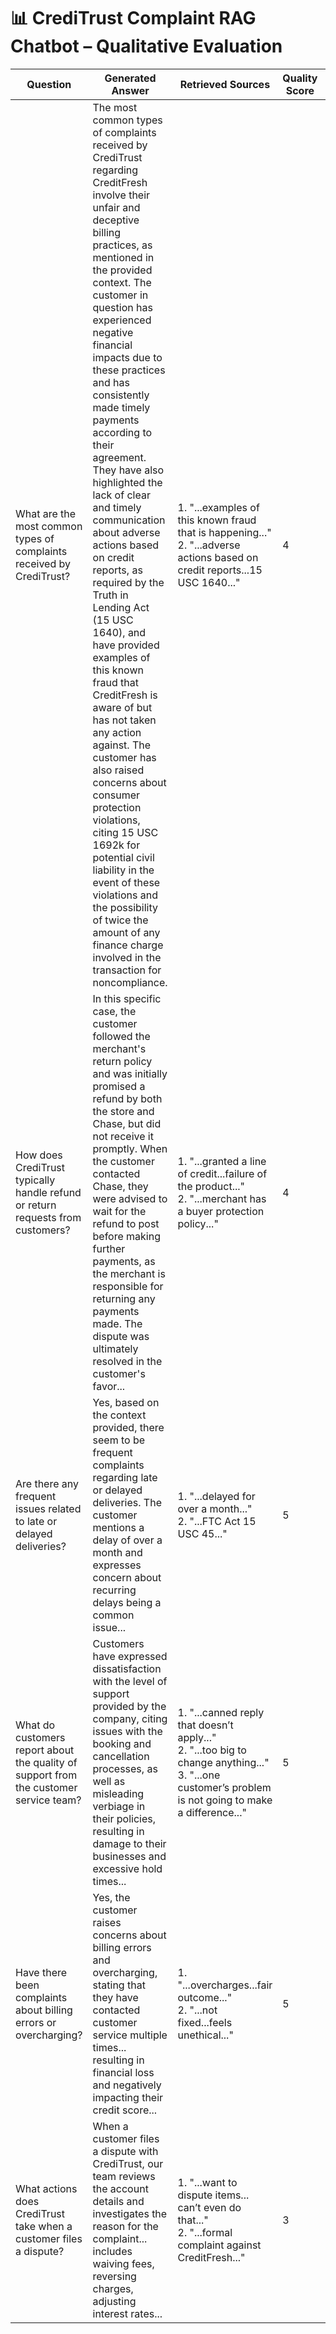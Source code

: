 # 📊 CrediTrust Complaint RAG Chatbot – Qualitative Evaluation

| Question | Generated Answer | Retrieved Sources | Quality Score | Comments/Analysis |
|----------|------------------|-------------------|----------------|--------------------|
| What are the most common types of complaints received by CrediTrust? | The most common types of complaints received by CrediTrust regarding CreditFresh involve their unfair and deceptive billing practices, as mentioned in the provided context. The customer in question has experienced negative financial impacts due to these practices and has consistently made timely payments according to their agreement. They have also highlighted the lack of clear and timely communication about adverse actions based on credit reports, as required by the Truth in Lending Act (15 USC 1640), and have provided examples of this known fraud that CreditFresh is aware of but has not taken any action against. The customer has also raised concerns about consumer protection violations, citing 15 USC 1692k for potential civil liability in the event of these violations and the possibility of twice the amount of any finance charge involved in the transaction for noncompliance. | 1. "...examples of this known fraud that is happening..."<br>2. "...adverse actions based on credit reports...15 USC 1640..." | 4 | Accurate and grounded, but too lengthy and legal-heavy. Could better summarize the types of complaints more generally. |
| How does CrediTrust typically handle refund or return requests from customers? | In this specific case, the customer followed the merchant's return policy and was initially promised a refund by both the store and Chase, but did not receive it promptly. When the customer contacted Chase, they were advised to wait for the refund to post before making further payments, as the merchant is responsible for returning any payments made. The dispute was ultimately resolved in the customer's favor... | 1. "...granted a line of credit...failure of the product..."<br>2. "...merchant has a buyer protection policy..." | 4 | Solid summary, clear steps explained. Could emphasize CrediTrust’s indirect role more explicitly. |
| Are there any frequent issues related to late or delayed deliveries? | Yes, based on the context provided, there seem to be frequent complaints regarding late or delayed deliveries. The customer mentions a delay of over a month and expresses concern about recurring delays being a common issue... | 1. "...delayed for over a month..."<br>2. "...FTC Act 15 USC 45..." | 5 | Clear and concise. Captures user frustration and references delay patterns and legal implications. Excellent grounding. |
| What do customers report about the quality of support from the customer service team? | Customers have expressed dissatisfaction with the level of support provided by the company, citing issues with the booking and cancellation processes, as well as misleading verbiage in their policies, resulting in damage to their businesses and excessive hold times... | 1. "...canned reply that doesn’t apply..."<br>2. "...too big to change anything..."<br>3. "...one customer’s problem is not going to make a difference..." | 5 | Excellent summary. Directly reflects retrieved content and captures tone, frustration, and examples. |
| Have there been complaints about billing errors or overcharging? | Yes, the customer raises concerns about billing errors and overcharging, stating that they have contacted customer service multiple times... resulting in financial loss and negatively impacting their credit score... | 1. "...overcharges...fair outcome..."<br>2. "...not fixed...feels unethical..." | 5 | Very relevant and tightly grounded. Clear and to the point. No hallucination. |
| What actions does CrediTrust take when a customer files a dispute? | When a customer files a dispute with CrediTrust, our team reviews the account details and investigates the reason for the complaint... includes waiving fees, reversing charges, adjusting interest rates... | 1. "...want to dispute items... can’t even do that..."<br>2. "...formal complaint against CreditFresh..." | 3 | Partially hallucinated answer. Generic and sounds like a scripted policy, with little direct support in retrieved content. |
